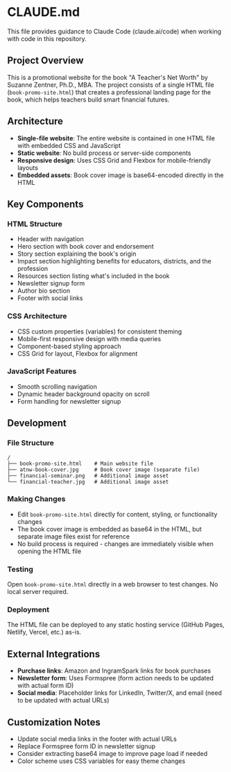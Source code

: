 # CLAUDE.md

This file provides guidance to Claude Code (claude.ai/code) when working with code in this repository.

## Project Overview

This is a promotional website for the book "A Teacher's Net Worth" by Suzanne Zentner, Ph.D., MBA. The project consists of a single HTML file (`book-promo-site.html`) that creates a professional landing page for the book, which helps teachers build smart financial futures.

## Architecture

- **Single-file website**: The entire website is contained in one HTML file with embedded CSS and JavaScript
- **Static website**: No build process or server-side components
- **Responsive design**: Uses CSS Grid and Flexbox for mobile-friendly layouts
- **Embedded assets**: Book cover image is base64-encoded directly in the HTML

## Key Components

### HTML Structure
- Header with navigation
- Hero section with book cover and endorsement
- Story section explaining the book's origin
- Impact section highlighting benefits for educators, districts, and the profession
- Resources section listing what's included in the book
- Newsletter signup form
- Author bio section
- Footer with social links

### CSS Architecture
- CSS custom properties (variables) for consistent theming
- Mobile-first responsive design with media queries
- Component-based styling approach
- CSS Grid for layout, Flexbox for alignment

### JavaScript Features
- Smooth scrolling navigation
- Dynamic header background opacity on scroll
- Form handling for newsletter signup

## Development

### File Structure
```
/
├── book-promo-site.html    # Main website file
├── atnw-book-cover.jpg     # Book cover image (separate file)
├── financial-seminar.png   # Additional image asset
└── financial-teacher.jpg   # Additional image asset
```

### Making Changes
- Edit `book-promo-site.html` directly for content, styling, or functionality changes
- The book cover image is embedded as base64 in the HTML, but separate image files exist for reference
- No build process is required - changes are immediately visible when opening the HTML file

### Testing
Open `book-promo-site.html` directly in a web browser to test changes. No local server required.

### Deployment
The HTML file can be deployed to any static hosting service (GitHub Pages, Netlify, Vercel, etc.) as-is.

## External Integrations

- **Purchase links**: Amazon and IngramSpark links for book purchases
- **Newsletter form**: Uses Formspree (form action needs to be updated with actual form ID)
- **Social media**: Placeholder links for LinkedIn, Twitter/X, and email (need to be updated with actual URLs)

## Customization Notes

- Update social media links in the footer with actual URLs
- Replace Formspree form ID in newsletter signup
- Consider extracting base64 image to improve page load if needed
- Color scheme uses CSS variables for easy theme changes